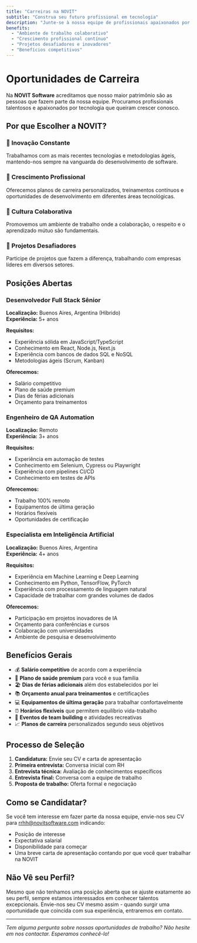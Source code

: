 ```yaml
---
title: "Carreiras na NOVIT"
subtitle: "Construa seu futuro profissional em tecnologia"
description: "Junte-se à nossa equipe de profissionais apaixonados por inovação e desenvolvimento tecnológico."
benefits:
  - "Ambiente de trabalho colaborativo"
  - "Crescimento profissional contínuo"
  - "Projetos desafiadores e inovadores"
  - "Benefícios competitivos"
---
```


# Oportunidades de Carreira

Na **NOVIT Software** acreditamos que nosso maior patrimônio são as pessoas que fazem parte da nossa equipe. Procuramos profissionais talentosos e apaixonados por tecnologia que queiram crescer conosco.

## Por que Escolher a NOVIT?

### 🚀 Inovação Constante
Trabalhamos com as mais recentes tecnologias e metodologias ágeis, mantendo-nos sempre na vanguarda do desenvolvimento de software.

### 🌱 Crescimento Profissional
Oferecemos planos de carreira personalizados, treinamentos contínuos e oportunidades de desenvolvimento em diferentes áreas tecnológicas.

### 🤝 Cultura Colaborativa
Promovemos um ambiente de trabalho onde a colaboração, o respeito e o aprendizado mútuo são fundamentais.

### 🎯 Projetos Desafiadores
Participe de projetos que fazem a diferença, trabalhando com empresas líderes em diversos setores.

## Posições Abertas

### Desenvolvedor Full Stack Sênior
**Localização:** Buenos Aires, Argentina (Híbrido)  
**Experiência:** 5+ anos  

**Requisitos:**
- Experiência sólida em JavaScript/TypeScript
- Conhecimento em React, Node.js, Next.js
- Experiência com bancos de dados SQL e NoSQL
- Metodologias ágeis (Scrum, Kanban)

**Oferecemos:**
- Salário competitivo
- Plano de saúde premium
- Dias de férias adicionais
- Orçamento para treinamentos

### Engenheiro de QA Automation
**Localização:** Remoto  
**Experiência:** 3+ anos  

**Requisitos:**
- Experiência em automação de testes
- Conhecimento em Selenium, Cypress ou Playwright
- Experiência com pipelines CI/CD
- Conhecimento em testes de APIs

**Oferecemos:**
- Trabalho 100% remoto
- Equipamentos de última geração
- Horários flexíveis
- Oportunidades de certificação

### Especialista em Inteligência Artificial
**Localização:** Buenos Aires, Argentina  
**Experiência:** 4+ anos  

**Requisitos:**
- Experiência em Machine Learning e Deep Learning
- Conhecimento em Python, TensorFlow, PyTorch
- Experiência com processamento de linguagem natural
- Capacidade de trabalhar com grandes volumes de dados

**Oferecemos:**
- Participação em projetos inovadores de IA
- Orçamento para conferências e cursos
- Colaboração com universidades
- Ambiente de pesquisa e desenvolvimento

## Benefícios Gerais

- 💰 **Salário competitivo** de acordo com a experiência
- 🏥 **Plano de saúde premium** para você e sua família
- 🏖️ **Dias de férias adicionais** além dos estabelecidos por lei
- 📚 **Orçamento anual para treinamentos** e certificações
- 💻 **Equipamentos de última geração** para trabalhar confortavelmente
- ⏰ **Horários flexíveis** que permitem equilíbrio vida-trabalho
- 🎉 **Eventos de team building** e atividades recreativas
- 📈 **Planos de carreira** personalizados segundo seus objetivos

## Processo de Seleção

1. **Candidatura:** Envie seu CV e carta de apresentação
2. **Primeira entrevista:** Conversa inicial com RH
3. **Entrevista técnica:** Avaliação de conhecimentos específicos
4. **Entrevista final:** Conversa com a equipe de trabalho
5. **Proposta de trabalho:** Oferta formal e negociação

## Como se Candidatar?

Se você tem interesse em fazer parte da nossa equipe, envie-nos seu CV para [rrhh@novitsoftware.com](mailto:rrhh@novitsoftware.com) indicando:

- Posição de interesse
- Expectativa salarial
- Disponibilidade para começar
- Uma breve carta de apresentação contando por que você quer trabalhar na NOVIT

## Não Vê seu Perfil?

Mesmo que não tenhamos uma posição aberta que se ajuste exatamente ao seu perfil, sempre estamos interessados em conhecer talentos excepcionais. Envie-nos seu CV mesmo assim - quando surgir uma oportunidade que coincida com sua experiência, entraremos em contato.

---

*Tem alguma pergunta sobre nossas oportunidades de trabalho? Não hesite em nos contactar. Esperamos conhecê-lo!*